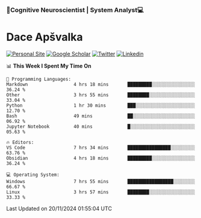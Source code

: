 ### 🧠Cognitive Neuroscientist | System Analyst💻
# Dace Apšvalka

[![Personal Site](https://img.shields.io/badge/website-teal?style=for-the-badge&logo=About.me&logoColor=white)](https://dcdace.net/)
[![Google Scholar](https://img.shields.io/badge/Scholar-yellow?style=for-the-badge&logo=googlescholar&logoColor=ffffff)](https://scholar.google.com/citations?hl=en&user=W8q0HBkAAAAJ&view_op=list_works&sortby=pubdate)
[![Twitter](https://img.shields.io/badge/Twitter-1DA1F2?logo=twitter&logoColor=white&style=for-the-badge)](https://twitter.com/dcdace)
[![Linkedin](https://img.shields.io/badge/linkedin-0077B5?logo=linkedin&logoColor=white&style=for-the-badge)](https://www.linkedin.com/in/dace-apsvalka/)

<!--
[![Dace's wakatime stats](https://github-readme-stats.vercel.app/api/wakatime?username=dcdace&theme=react&layout=compact&custom_title=Coding+past+7+days&v=2)](https://github.com/dcdace/dcdace)


[![github](https://img.shields.io/github/followers/dcdace?logo=github&style=plastic)](https://github.com/dcdace?tab=followers "GitHub followers")
[![wakatime](https://wakatime.com/badge/user/6e7556d3-b1db-4eef-a7e8-9bad735fc27e.svg?style=plastic?v=2)](https://wakatime.com/@6e7556d3-b1db-4eef-a7e8-9bad735fc27e "Total time coded since Feb 28 2022")

[![twitter](https://img.shields.io/twitter/follow/dcdace?label=followers&logo=twitter&color=%23007ec6&style=plastic)](https://twitter.com/dcdace "Twitter followers")

[![Dace's languages](https://github-readme-stats-one-nu-13.vercel.app/api/top-langs/?username=dcdace&langs_count=10&theme=nord&layout=compact)](https://github.com/anuraghazra/github-readme-stats) 
[![Dace's GitHub stats](https://github-readme-stats-one-nu-13.vercel.app/api?username=dcdace&theme=dracula&hide=prs,issues&count_private=true&show_icons=true&hide_rank=true&include_all_commits=true&hide_title=false&custom_title=GitHub+Stats)](https://github.com/anuraghazra/github-readme-stats)
-->

<!--START_SECTION:waka-->
📊 **This Week I Spent My Time On** 

```text
💬 Programming Languages: 
Markdown                 4 hrs 18 mins       █████████░░░░░░░░░░░░░░░░   36.24 % 
Other                    3 hrs 55 mins       ████████░░░░░░░░░░░░░░░░░   33.04 % 
Python                   1 hr 30 mins        ███░░░░░░░░░░░░░░░░░░░░░░   12.70 % 
Bash                     49 mins             ██░░░░░░░░░░░░░░░░░░░░░░░   06.92 % 
Jupyter Notebook         40 mins             █░░░░░░░░░░░░░░░░░░░░░░░░   05.63 % 

🔥 Editors: 
VS Code                  7 hrs 34 mins       ████████████████░░░░░░░░░   63.76 % 
Obsidian                 4 hrs 18 mins       █████████░░░░░░░░░░░░░░░░   36.24 % 

💻 Operating System: 
Windows                  7 hrs 55 mins       █████████████████░░░░░░░░   66.67 % 
Linux                    3 hrs 57 mins       ████████░░░░░░░░░░░░░░░░░   33.33 % 
```


 Last Updated on 20/11/2024 01:55:04 UTC
<!--END_SECTION:waka-->

